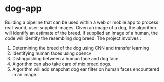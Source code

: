 # dog-app
Building a pipeline that can be used within a web or mobile app to process real-world, user-supplied images. Given an image of a dog, the algorithm will identify an estimate of the breed. If supplied an image of a human, the code will identify the resembling dog breed.
The project involves :
1. Determining the breed of the dog using CNN and transfer learning
2. Identifying human faces using opencv
3. Distinguishing between a human face and dog face.
4. Algorithm can also take care of mix breed dogs.
5. Algorithm will add snapchat dog ear filter on human faces encountered in an image.

